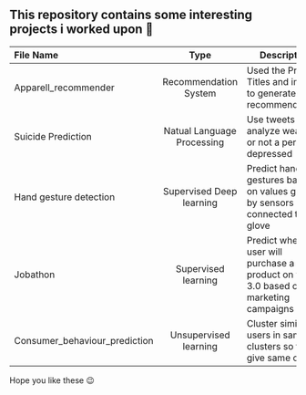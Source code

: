 ## This repository contains some interesting projects i worked upon 👷

| File Name | Type | Description |
| :---    | :----------------:  | ----------- |
| Apparell_recommender | Recommendation System | Used the Product Titles and images to generate recommendations |
| Suicide Prediction | Natual Language Processing | Use tweets to analyze weather or not a person is depressed |
| Hand gesture detection | Supervised Deep learning | Predict hand gestures based on values  given by sensors connected to glove |
| Jobathon | Supervised learning | Predict whether a user will purchase a product on web 3.0 based on marketing campaigns |
| Consumer_behaviour_prediction | Unsupervised learning | Cluster similar users in same clusters so to give same offers |

Hope you like these 😉
